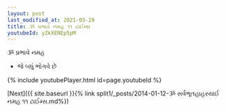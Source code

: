 ```yaml
---
layout: post
last_modified_at: 2021-03-29
title: ૐ પ્રભાવે નમહ ૧૧ ટાઈમ્સ
youtubeId: yZkXENEp5pM
---
```

 
 
 ૐ પ્રભાવે નમહ  
 
 -  જે બધું ભોગવે છે 
 
  
 
  
 
 
 
 
 
 


{% include youtubePlayer.html id=page.youtubeId %}
 
[Next]({{ site.baseurl }}{% link  split1/_posts/2014-01-12-ૐ સર્વભૂતહાહરયાઈ નમહ ૧૧ ટાઈમ્સ.md%})
 
